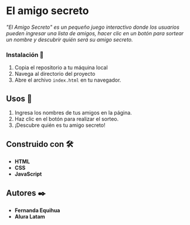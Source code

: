 # El amigo secreto

_"El Amigo Secreto" es un pequeño juego interactivo donde los usuarios pueden ingresar una lista de amigos, 
hacer clic en un botón para sortear un nombre y descubrir quién será su amigo secreto._

### Instalación 🔧

1. Copia el repositorio a tu máquina local
2. Navega al directorio del proyecto
3. Abre el archivo `index.html` en tu navegador.

## Usos 🚀

1. Ingresa los nombres de tus amigos en la página.
2. Haz clic en el botón para realizar el sorteo.
3. ¡Descubre quién es tu amigo secreto!

## Construido con 🛠️

- **HTML**
- **CSS**
- **JavaScript**

## Autores ✒️

* **Fernanda Equihua**
* **Alura Latam**

